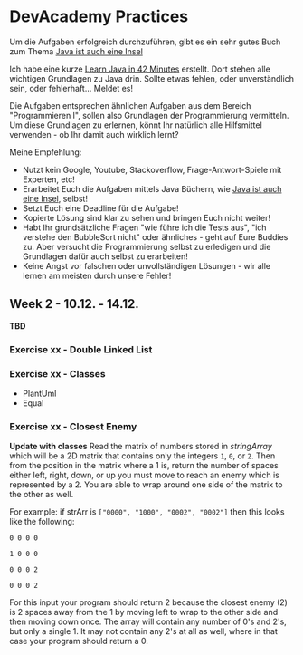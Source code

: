 # DevAcademy Practices
Um die Aufgaben erfolgreich durchzuführen, gibt es ein sehr gutes Buch zum Thema [Java ist auch eine Insel](http://openbook.rheinwerk-verlag.de/javainsel/)

Ich habe eine kurze [Learn Java in 42 Minutes](https://github.com/axelmotyka/adventcalendar/LearnJavain42minutes.pdf) erstellt. Dort stehen alle wichtigen Grundlagen zu Java drin. Sollte etwas fehlen, oder unverständlich sein, oder fehlerhaft... Meldet es!

Die Aufgaben entsprechen ähnlichen Aufgaben aus dem Bereich "Programmieren I", sollen also Grundlagen der Programmierung vermitteln.
Um diese Grundlagen zu erlernen, könnt Ihr natürlich alle Hilfsmittel verwenden - ob Ihr damit auch wirklich lernt?

Meine Empfehlung:
* Nutzt kein Google, Youtube, Stackoverflow, Frage-Antwort-Spiele mit Experten, etc!
* Erarbeitet Euch die Aufgaben mittels Java Büchern, wie [Java ist auch eine Insel](http://openbook.rheinwerk-verlag.de/javainsel/), selbst!
* Setzt Euch eine Deadline für die Aufgabe!
* Kopierte Lösung sind klar zu sehen und bringen Euch nicht weiter!
* Habt Ihr grundsätzliche Fragen "wie führe ich die Tests aus", "ich verstehe den BubbleSort nicht" oder ähnliches - geht auf Eure Buddies zu. Aber versucht die Programmierung selbst zu erledigen und die Grundlagen dafür auch selbst zu erarbeiten!
* Keine Angst vor falschen oder unvollständigen Lösungen - wir alle lernen am meisten durch unsere Fehler!

## Week 2 - 10.12. - 14.12.

**TBD**

### Exercise xx - Double Linked List

###  Exercise xx - Classes
* PlantUml
* Equal

### Exercise xx - Closest Enemy
**Update with classes**
Read the matrix of numbers stored in _stringArray_ which will be a 2D matrix that contains only the integers `1`, `0`, or `2`.
Then from the position in the matrix where a 1 is, return the number of spaces either left, right, down, or up you must move to reach an enemy which is represented by a 2. You are able to wrap around one side of the matrix to the other as well.

For example: if strArr is `["0000", "1000", "0002", "0002"]` then this looks like the following:
```
0 0 0 0

1 0 0 0

0 0 0 2

0 0 0 2
```
For this input your program should return 2 because the closest enemy (2) is 2 spaces away from the 1 by moving left to wrap to the other side and then moving down once. The array will contain any number of 0's and 2's, but only a single 1. It may not contain any 2's at all as well, where in that case your program should return a 0.